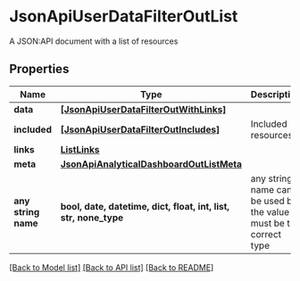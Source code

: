 # JsonApiUserDataFilterOutList

A JSON:API document with a list of resources

## Properties
Name | Type | Description | Notes
------------ | ------------- | ------------- | -------------
**data** | [**[JsonApiUserDataFilterOutWithLinks]**](JsonApiUserDataFilterOutWithLinks.md) |  | 
**included** | [**[JsonApiUserDataFilterOutIncludes]**](JsonApiUserDataFilterOutIncludes.md) | Included resources | [optional] 
**links** | [**ListLinks**](ListLinks.md) |  | [optional] 
**meta** | [**JsonApiAnalyticalDashboardOutListMeta**](JsonApiAnalyticalDashboardOutListMeta.md) |  | [optional] 
**any string name** | **bool, date, datetime, dict, float, int, list, str, none_type** | any string name can be used but the value must be the correct type | [optional]

[[Back to Model list]](../README.md#documentation-for-models) [[Back to API list]](../README.md#documentation-for-api-endpoints) [[Back to README]](../README.md)


